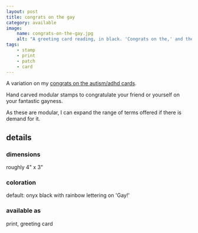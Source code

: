 ```yaml
---
layout: post
title: congrats on the gay
category: available
image: 
    name: congrats-on-the-gay.jpg
    alt: "A greeting card reading, in black. 'Congrats on the,' and then, in rainbow, 'Gay!'"
tags:
    - stamp
    - print
    - patch
    - card
---
```


A variation on my [congrats on the autism/adhd cards](congrats-ND).

Hand carved modular stamps to congratulate your friend or yourself on your fantastic gayness.

As these are modular, I can expand the range of terms offered if there is demand for it.

## details

### dimensions

roughly 4" x 3"

### coloration

default: onyx black with rainbow lettering on 'Gay!'

### available as

print, greeting card
